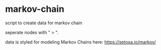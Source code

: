 # markov-chain
script to create data for markov chain

seperate nodes with " > ".

data is styled for modeling Markov Chains here: https://setosa.io/markov/
